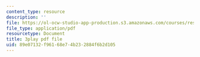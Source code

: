 ```yaml
---
content_type: resource
description: ''
file: https://ol-ocw-studio-app-production.s3.amazonaws.com/courses/res-18-006-calculus-revisited-single-variable-calculus-fall-2010/89e07132f96168e74b232884f6b2d105_1z39nKVbh_w.pdf
file_type: application/pdf
resourcetype: Document
title: 3play pdf file
uid: 89e07132-f961-68e7-4b23-2884f6b2d105
---
```

